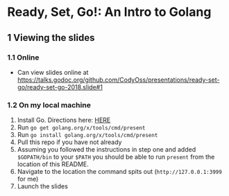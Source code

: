 # Ready, Set, Go!: An Intro to Golang

## 1 Viewing the slides
### 1.1 Online
* Can view slides online at https://talks.godoc.org/github.com/CodyOss/presentations/ready-set-go/ready-set-go-2018.slide#1

### 1.2 On my local machine
1. Install Go. Directions here: [HERE](https://golang.org/doc/install)
2. Run `go get golang.org/x/tools/cmd/present`
4. Run `go install golang.org/x/tools/cmd/present`
5. Pull this repo if you have not already
6. Assuming you followed the instructions in step one and added `$GOPATH/bin` to your `$PATH` you should be able to run `present` from the location of this README.
7. Navigate to the location the command spits out (`http://127.0.0.1:3999` for me)
8. Launch the slides
